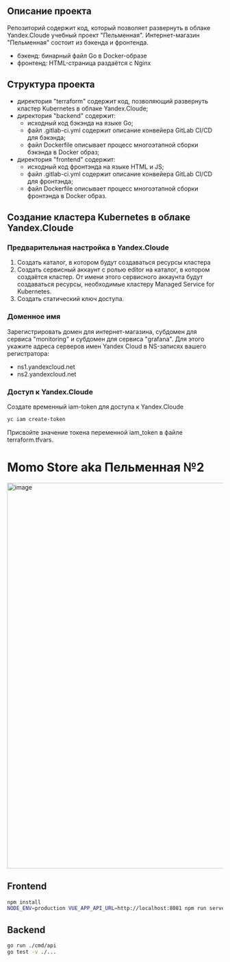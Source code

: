 ## Описание проекта
Репозиторий содержит код, который позволяет развернуть в облаке Yandex.Cloude учебный проект "Пельменная". 
Интернет-магазин "Пельменная" состоит из бэкенда и фронтенда.
- бэкенд: бинарный файл Go в Docker-образе
- фронтенд: HTML-страница раздаётся с Nginx

## Структура проекта
- директория "terraform" содержит код, позволяющий развернуть кластер Kubernetes в облаке Yandex.Cloude;
- директория "backend" содержит: 
  - исходный код бэкэнда на языке Go;
  - файл .gitlab-ci.yml содержит описание конвейера GitLab CI/CD для бэкэнда;
  - файл Dockerfile описывает процесс многоэтапной сборки бэкэнда в Docker образ;
- директория "frontend" содержит: 
  - исходный код фронтэнда на языке HTML и JS;
  - файл .gitlab-ci.yml содержит описание конвейера GitLab CI/CD для фронтэнда;
  - файл Dockerfile описывает процесс многоэтапной сборки фронтэнда в Docker образ.

## Создание кластера Kubernetes в облаке Yandex.Cloude
### Предварительная настройка в Yandex.Cloude
1) Создать каталог, в котором будут создаваться ресурсы кластера
2) Создать сервисный аккаунт с ролью editor на каталог, в котором создаётся кластер. От имени этого сервисного аккаунта будут создаваться ресурсы, необходимые кластеру Managed Service for Kubernetes.
3) Создать статический ключ доступа.

### Доменное имя
Зарегистрировать домен для интернет-магазина, субдомен для сервиса "monitoring" и субдомен для сервиса "grafana". 
Для этого укажите адреса серверов имен Yandex Cloud в NS-записях вашего регистратора:
- ns1.yandexcloud.net
- ns2.yandexcloud.net

### Доступ к Yandex.Cloude 
Создате временный iam-token для доступа к Yandex.Cloude
```bash
yc iam create-token
```
Присвойте значение токена переменной iam_token в файле terraform.tfvars.

# Momo Store aka Пельменная №2

<img width="900" alt="image" src="https://user-images.githubusercontent.com/9394918/167876466-2c530828-d658-4efe-9064-825626cc6db5.png">

## Frontend

```bash
npm install
NODE_ENV=production VUE_APP_API_URL=http://localhost:8081 npm run serve
```

## Backend

```bash
go run ./cmd/api
go test -v ./... 
```
